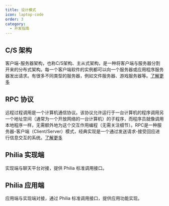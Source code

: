 ```yaml
---
title: 设计模式
icon: laptop-code
order: 3
category:
  - 开发指南
---
```


## C/S 架构

客户端-服务器架构，也称C/S架构、主从式架构，是一种将客户端与服务器分割开来的分布式架构。每一个客户端软件的实例都可以向一个服务器或应用程序服务器发出请求。有很多不同类型的服务器，例如文件服务器、游戏服务器等。[了解更多](https://zh.wikipedia.org/wiki/客户端-服务器架构)

## RPC 协议

远程过程调用是一个计算机通信协议。该协议允许运行于一台计算机的程序调用另一个地址空间（通常为一个开放网络的一台计算机）的子程序，而程序员就像调用本地程序一样，无需额外地为这个交互作用编程（无需关注细节）。RPC是一种服务器-客户端（Client/Server）模式，经典实现是一个通过发送请求-接受回应进行信息交互的系统。[了解更多](https://zh.wikipedia.org/wiki/远程过程调用)

## Philia 实现端

实现端与聊天平台对接，提供 Philia 标准调用接口。

## Philia 应用端

应用端与实现端对接，通过 Philia 标准调用接口，提供应用功能实现。